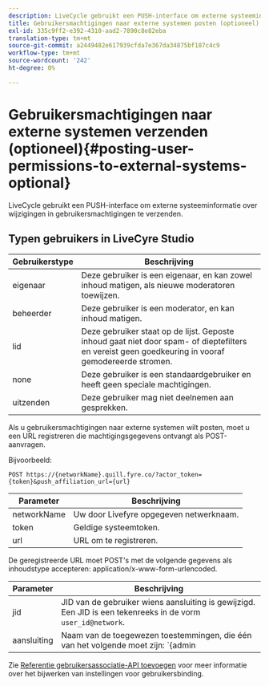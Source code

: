 ```yaml
---
description: LiveCycle gebruikt een PUSH-interface om externe systeeminformatie over wijzigingen in gebruikersmachtigingen te verzenden.
title: Gebruikersmachtigingen naar externe systemen posten (optioneel)
exl-id: 335c9ff2-e392-4310-aad2-7890c8e82eba
translation-type: tm+mt
source-git-commit: a2449482e617939cfda7e367da34875bf187c4c9
workflow-type: tm+mt
source-wordcount: '242'
ht-degree: 0%

---
```


# Gebruikersmachtigingen naar externe systemen verzenden (optioneel){#posting-user-permissions-to-external-systems-optional}

LiveCycle gebruikt een PUSH-interface om externe systeeminformatie over wijzigingen in gebruikersmachtigingen te verzenden.

## Typen gebruikers in LiveCyre Studio

| Gebruikerstype | Beschrijving |
|--- |--- |
| eigenaar | Deze gebruiker is een eigenaar, en kan zowel inhoud matigen, als nieuwe moderatoren toewijzen. |
| beheerder | Deze gebruiker is een moderator, en kan inhoud matigen. |
| lid | Deze gebruiker staat op de lijst. Geposte inhoud gaat niet door spam- of dieptefilters en vereist geen goedkeuring in vooraf gemodereerde stromen. |
| none | Deze gebruiker is een standaardgebruiker en heeft geen speciale machtigingen. |
| uitzenden | Deze gebruiker mag niet deelnemen aan gesprekken. |

Als u gebruikersmachtigingen naar externe systemen wilt posten, moet u een URL registreren die machtigingsgegevens ontvangt als POST-aanvragen.

Bijvoorbeeld:

```
POST https://{networkName}.quill.fyre.co/?actor_token={token}&push_affiliation_url={url}
```

| Parameter | Beschrijving |
|--- |--- |
| networkName | Uw door Livefyre opgegeven netwerknaam. |
| token | Geldige systeemtoken. |
| url | URL om te registreren. |

De geregistreerde URL moet POST&#39;s met de volgende gegevens als inhoudstype accepteren: application/x-www-form-urlencoded.

| Parameter | Beschrijving |
|--- |--- |
| jid | JID van de gebruiker wiens aansluiting is gewijzigd. Een JID is een tekenreeks in de vorm `user_id@network`. |
| aansluiting | Naam van de toegewezen toestemmingen, die één van het volgende moet zijn:  `{admin | member | none | outcast | owner}` |

Zie [Referentie gebruikersassociatie-API toevoegen](https://api.livefyre.com/docs/apis/by-category/user-management#operation=urn:livefyre:apis:quill:operations:api:v3.0:affiliation:add:method=post) voor meer informatie over het bijwerken van instellingen voor gebruikersbinding.
